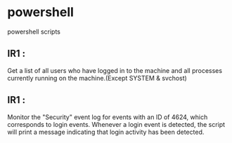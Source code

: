 # powershell
powershell scripts

## IR1 : 
Get a list of all users who have logged in to the machine and all processes currently running on the machine.(Except SYSTEM & svchost)

## IR1 : 
Monitor the "Security" event log for events with an ID of 4624, which corresponds to login events. Whenever a login event is detected, the script will print a message indicating that login activity has been detected.
